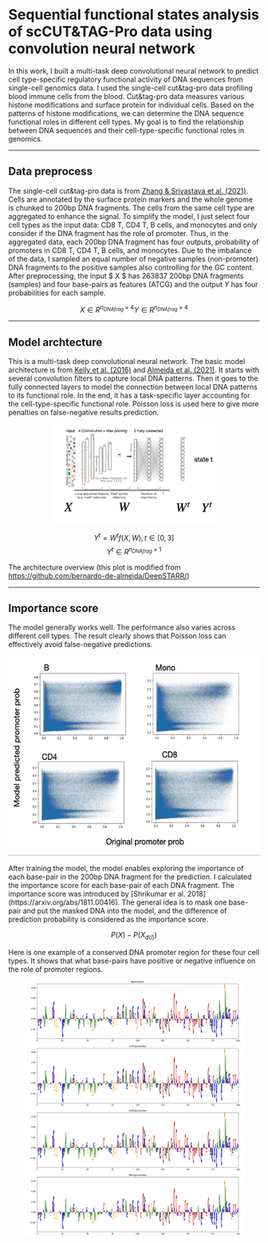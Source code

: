 # Sequential functional states analysis of scCUT&TAG-Pro data using convolution neural network

In this work, I built a multi-task deep convolutional neural network to predict cell type-specific regulatory functional activity of DNA sequences from single-cell genomics data. I used the single-cell cut&tag-pro data profiling blood immune cells from the blood. Cut&tag-pro data measures various histone modifications and surface protein for individual cells. Based on the patterns of histone modifications, we can determine the DNA sequence functional roles in different cell types. My goal is to find the relationship between DNA sequences and their cell-type-specific functional roles in genomics.

___  

## Data preprocess
The single-cell cut&tag-pro data is from [Zhang & Srivastava et al. (2021)](https://www.biorxiv.org/content/10.1101/2021.09.13.460120v1). Cells are annotated by the surface protein markers and the whole genome is chunked to 200bp DNA fragments. The cells from the same cell type are aggregated to enhance the signal. To simplify the model, I just select four cell types as the input data: CD8 T, CD4 T, B cells, and monocytes and only consider if the DNA fragment has the role of promoter. Thus, in the aggregated data, each 200bp DNA fragment has four outputs, probability of promoters in CD8 T, CD4 T, B cells, and monocytes. Due to the imbalance of the data, I sampled an equal number of negative samples (non-promoter) DNA fragments to the positive samples also controlling for the GC content. 
After preprocessing, the input $ X $ has 263837 200bp DNA fragments (samples) and four base-pairs as features (ATCG) and the output $Y$ has four probabilities for each sample. 
```math
X \in R^{n_{DNAfrag} \times 4}
Y \in R^{n_{DNAfrag} \times 4} 
```


___  

## Model archtecture
This is a multi-task deep convolutional neural network. The basic model architecture is from [Kelly et al. (2016)](https://genome.cshlp.org/content/26/7/990.long) and [Almeida et al. (2021)](https://www.biorxiv.org/content/10.1101/2021.10.05.463203v1). It starts with several convolution filters to capture local DNA patterns. Then it goes to the fully connected layers to model the connection between local DNA patterns to its functional role. In the end, it has a task-specific layer accounting for the cell-type-specific functional role. Poisson loss is used here to give more penalties on false-negative results prediction.

<p align="center"><img src="https://github.com/yuhanH/Deep-learning-application/blob/main/CNN-GenomicPromoter/framework.png" height="200" /></p>

$$ Y^{t}= W^{t}f(X,W), t \in [0,3]  $$
$$ Y^t \in R^{n_{DNAfrag} \times 1} $$

The architecture overview (this plot is modified from https://github.com/bernardo-de-almeida/DeepSTARR/)

___  

## Importance score
The model generally works well. The performance also varies across different cell types. The result clearly shows that Poisson loss can effectively avoid false-negative predictions.
<p align="center"><img src="https://github.com/yuhanH/Deep-learning-application/blob/main/CNN-GenomicPromoter/performance.png" height="400" /></p>
After training the model, the model enables exploring the importance of each base-pair in the 200bp DNA fragment for the prediction. I calculated the importance score for each base-pair of each DNA fragment. The importance score was introduced by [Shrikumar er al. 2018](https://arxiv.org/abs/1811.00416). The general idea is to mask one base-pair and put the masked DNA into the model, and the difference of prediction probability is considered as the importance score. 

$$ P(X) - P(X_{d(i)}) $$

Here is one example of a conserved DNA promoter region for these four cell types. It shows that what base-pairs have positive or negative influence on the role of promoter regions. 
<p align="center"><img src="https://github.com/yuhanH/Deep-learning-application/blob/main/CNN-GenomicPromoter/conserved promoter.png" height="512" /></p>



